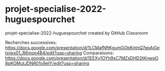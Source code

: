 # projet-specialise-2022-huguespourchet
projet-specialise-2022-huguespourchet created by GitHub Classroom

Recherches successives:
https://docs.google.com/presentation/d/1LCMafNftKgumGObKntnQ7epAiGetxiws01_R6mop4B4/edit?usp=sharing
Comparaisons:
https://docs.google.com/presentation/d/1EEXy1OYh9xC7MZsDHD2tKnwpO8pKOMutJDNR01o9eIY/edit?usp=sharing


